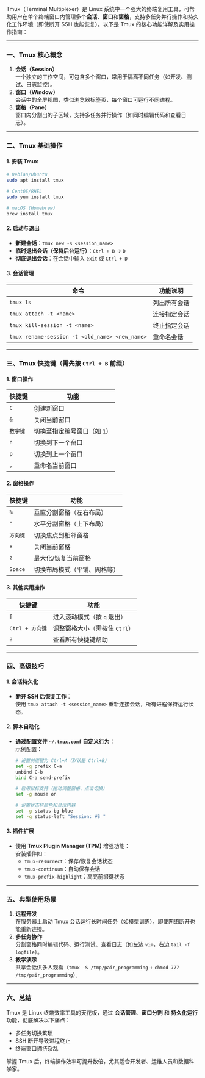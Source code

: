 Tmux（Terminal Multiplexer）是 Linux 系统中一个强大的终端复用工具，可帮助用户在单个终端窗口内管理多个**会话**、**窗口**和**窗格**，支持多任务并行操作和持久化工作环境（即使断开 SSH 也能恢复）。以下是 Tmux 的核心功能详解及实用操作指南：

---

### **一、Tmux 核心概念**
1. **会话（Session）**  
   一个独立的工作空间，可包含多个窗口，常用于隔离不同任务（如开发、测试、日志监控）。
2. **窗口（Window）**  
   会话中的全屏视图，类似浏览器标签页，每个窗口可运行不同进程。
3. **窗格（Pane）**  
   窗口内分割出的子区域，支持多任务并行操作（如同时编辑代码和查看日志）。

---

### **二、Tmux 基础操作**
#### **1. 安装 Tmux**
```bash
# Debian/Ubuntu
sudo apt install tmux

# CentOS/RHEL
sudo yum install tmux

# macOS (Homebrew)
brew install tmux
```

#### **2. 启动与退出**
- **新建会话**：`tmux new -s <session_name>`  
- **临时退出会话（保持后台运行）**：`Ctrl + B` → `D`  
- **彻底退出会话**：在会话中输入 `exit` 或 `Ctrl + D`

#### **3. 会话管理**
| 命令                     | 功能说明                          |
|--------------------------|-----------------------------------|
| `tmux ls`                | 列出所有会话                      |
| `tmux attach -t <name>`  | 连接指定会话                      |
| `tmux kill-session -t <name>` | 终止指定会话               |
| `tmux rename-session -t <old_name> <new_name>` | 重命名会话 |

---

### **三、Tmux 快捷键（需先按 `Ctrl + B` 前缀）**
#### **1. 窗口操作**
| 快捷键 | 功能                          |
|--------|-------------------------------|
| `C`    | 创建新窗口                    |
| `&`    | 关闭当前窗口                  |
| `数字键` | 切换至指定编号窗口（如 `1`） |
| `n`    | 切换到下一个窗口              |
| `p`    | 切换到上一个窗口              |
| `,`    | 重命名当前窗口                |

#### **2. 窗格操作**
| 快捷键 | 功能                          |
|--------|-------------------------------|
| `%`    | 垂直分割窗格（左右布局）      |
| `"`    | 水平分割窗格（上下布局）      |
| `方向键` | 切换焦点到相邻窗格          |
| `x`    | 关闭当前窗格                  |
| `z`    | 最大化/恢复当前窗格           |
| `Space`| 切换布局模式（平铺、网格等）  |

#### **3. 其他实用操作**
| 快捷键         | 功能                          |
|----------------|-------------------------------|
| `[`            | 进入滚动模式（按 `q` 退出）  |
| `Ctrl + 方向键`| 调整窗格大小（需按住 `Ctrl`）|
| `?`            | 查看所有快捷键帮助            |

---

### **四、高级技巧**
#### **1. 会话持久化**
- **断开 SSH 后恢复工作**：  
  使用 `tmux attach -t <session_name>` 重新连接会话，所有进程保持运行状态。

#### **2. 脚本自动化**
- **通过配置文件 `~/.tmux.conf` 自定义行为**：  
  示例配置：
  ```bash
  # 设置前缀键为 Ctrl+A（默认是 Ctrl+B）
  set -g prefix C-a
  unbind C-b
  bind C-a send-prefix

  # 启用鼠标支持（拖动调整窗格、点击切换）
  set -g mouse on

  # 设置状态栏颜色和显示内容
  set -g status-bg blue
  set -g status-left "Session: #S "
  ```

#### **3. 插件扩展**
- 使用 **Tmux Plugin Manager (TPM)** 增强功能：  
  安装插件如：
  - `tmux-resurrect`：保存/恢复会话状态  
  - `tmux-continuum`：自动保存会话  
  - `tmux-prefix-highlight`：高亮前缀键状态  

---

### **五、典型使用场景**
1. **远程开发**  
   在服务器上启动 Tmux 会话运行长时间任务（如模型训练），即使网络断开也能重新连接。
2. **多任务协作**  
   分割窗格同时编辑代码、运行测试、查看日志（如左边 `vim`，右边 `tail -f logfile`）。
3. **教学演示**  
   共享会話供多人观看（`tmux -S /tmp/pair_programming` + `chmod 777 /tmp/pair_programming`）。

---

### **六、总结**
Tmux 是 Linux 终端效率工具的天花板，通过 **会话管理**、**窗口分割** 和 **持久化运行** 功能，彻底解决以下痛点：
- 多任务切换繁琐
- SSH 断开导致进程终止
- 终端窗口拥挤杂乱

掌握 Tmux 后，终端操作效率可提升数倍，尤其适合开发者、运维人员和数据科学家。